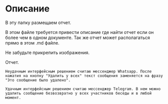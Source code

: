 # Описание
В эту папку размещаем отчет. 

В этом файле требуется привести описание где найти отчет если он более чем в одном документе.
Так же отчет может располагаться прямо в этом .md файле.

Не забудьте прикрепить изображения.

Отчет.

    Неудачным интерфейсным решением считаю мессенджер Whatsapp. После нажатия на кнопку "Удалить у всех" текст сообщения заменяется на фразу "Это сообщение было удалено".

    Удачным интерфейсным решением считаю мессенджер Telegram. В нем можно удалить сообщение безвозвратно у всех участников беседы и в любой момент.

    